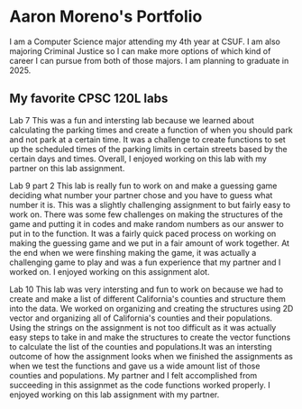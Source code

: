 
# Aaron Moreno's Portfolio

I am a Computer Science major attending my 4th year at CSUF. I am also majoring Criminal Justice so I can make more options of which kind of career I can pursue from both of those majors. I am planning to graduate in 2025. 

## My favorite CPSC 120L labs

Lab 7
This was a fun and intersting lab because we learned about calculating the parking times and create a function of when you should park and not park at a certain time. It was a challenge to create functions to set up the scheduled times of the parking limits in certain streets based by the certain days and times. Overall, I enjoyed working on this lab with my partner on this lab assignment.

Lab 9 part 2
This lab is really fun to work on and make a guessing game deciding what number your partner chose and you have to guess what number it is. This was a slightly challenging assignment to but fairly easy to work on. There was some few challenges on making the structures of the game and putting it in codes and make random numbers as our answer to put in to the function. It was a fairly quick paced process on working on making the guessing game and we put in a fair amount of work together. At the end when we were finshing making the game, it was actually a challenging game to play and was a fun experience that my partner and I worked on. I enjoyed working on this assignment alot. 

Lab 10
This lab was very intersting and fun to work on because we had to create and make a list of different California's counties and structure them into the data. We worked on organizing and creating the structures using 2D vector and organizing all of California's counties and their populations. Using the strings on the assignment is not too difficult as it was actually easy steps to take in and make the structures to create the vector functions to calculate the list of the counties and populations.It was an intersting outcome of how the assignment looks when we finished the assignments as when we test the functions and gave us a wide amount list of those counties and populations. My partner and I felt accomplished from succeeding in this assignmet as the code functions worked properly. I enjoyed working on this lab assignment with my partner.